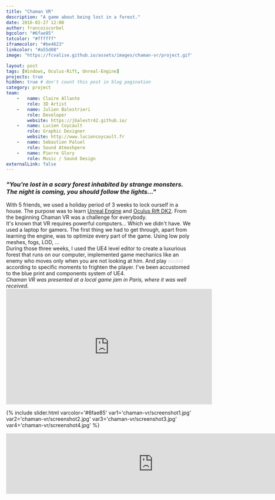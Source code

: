 ```yaml
---
title: "Chaman VR"
description: "A game about being lost in a forest."
date: 2016-02-27 12:00
author: francoiscorbel
bgcolor: "#6fae85"
txtcolor: "#ffffff"
iframecolor: "#be4623"
linkcolor: "#a55d00"
image: "https://fcvalise.github.io/assets/images/chaman-vr/project.gif"

layout: post
tags: [Windows, Oculus-Rift, Unreal-Engine]
projects: true
hidden: true # don't count this post in blog pagination
category: project
team:
    -   name: Claire Allante
        role: 3D Artist
    -   name: Julien Balestrieri
        role: Developer
        website: https://jbalestr42.github.io/
    -   name: Lucien Coycault
        role: Graphic Designer
        website: http://www.luciencoycault.fr
    -   name: Sebastien Paluel
        role: Sound Atmoshpere
    -   name: Pierre Glory
        role: Music / Sound Design
externalLink: false
---
```

<div class="text general-margin"><h3><i>"You're lost in a scary forest inhabited by strange monsters. The night is coming, you should follow the lights..."</i></h3></div>

<div class="text justify general-margin">
With 5 friends, we used a holiday period of 3 weeks to lock ourself in a house.
The purpose was to learn <a alt="www.unrealengine.com" href="https://www.unrealengine.com" target="_blank">Unreal Engine</a> and 
<a alt="www.oculus.com/en-us/dk2/" href="https://www3.oculus.com/en-us/dk2/" target="_blank">Oculus Rift DK2</a>.
From the beginning Chaman VR was a challenge for everybody.
</div>
<div class="text justify general-margin">
It's known that VR requires powerful computers... Which we didn't have. We used a laptop
for gamers. The first thing we had to get through, apart from learning the engine, was to optimize
every part of the game. Using low poly meshes, fogs, LOD, ...
</div>
<div class="text justify general-margin">
During those three weeks, I used the UE4 level editor to create a luxurious forest that runs on our computer,
implemented game mechanics like an enemy who moves only when you are not looking at him. And play
<div style="display: inline-block; color: #cccccc;" onclick="playSound()">sound</div> 
according to specific moments to frighten the player. I've been accustomed to the blue print and components system of UE4.
</div>
<div class="text general-margin"><i>
Chaman VR was presented at a local game jam in Paris, where it was well received.
</i></div>

<div class="video general-margin">
    <iframe width="560" height="315" src="https://www.youtube.com/embed/goZikfz87HM?modestbranding=1&autohide=1&showinfo=0&controls=0" frameborder="0" allowfullscreen></iframe>
</div>

{% include slider.html varcolor='#6fae85' var1='chaman-vr/screenshot1.jpg' var2='chaman-vr/screenshot2.jpg' var3='chaman-vr/screenshot3.jpg' var4='chaman-vr/screenshot4.jpg' %}

<div class="general-margin">
<iframe frameborder="0" src="https://itch.io/embed/165258?linkback=true&border_width=1&amp;bg_color=be4623&amp;fg_color=222222&amp;link_color=6fae85&amp;border_color=dc6441" width="800" height="165"></iframe>
</div>

<audio id="sound" src="{{ site.url}}/assets/sounds/chaman_scary.ogg"></audio>
<script>
function playSound() { document.getElementById('sound').play(); }
</script>
